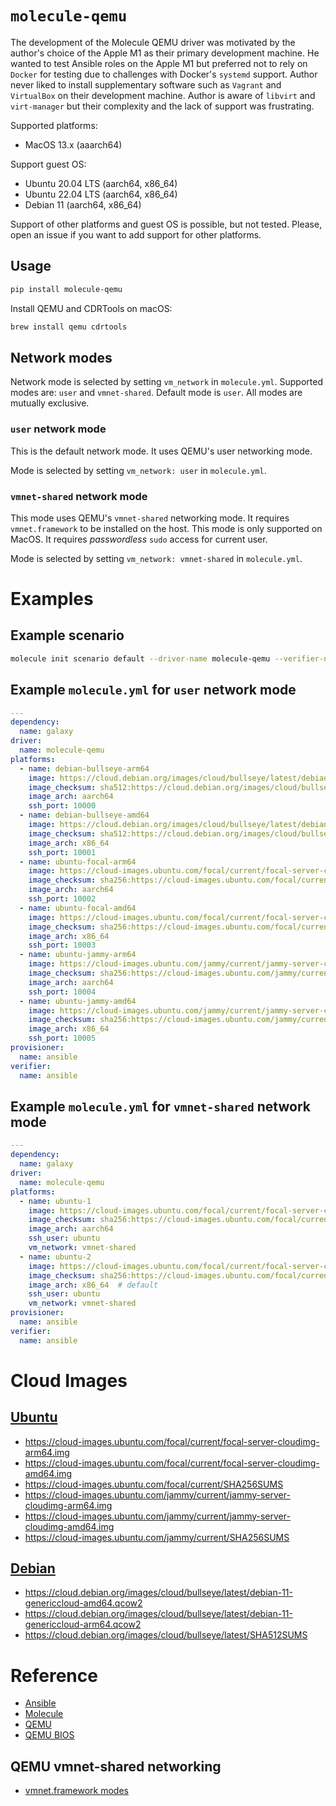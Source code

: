 # `molecule-qemu`

The development of the Molecule QEMU driver was motivated by the author's choice of the Apple M1 as their primary development machine. He wanted to test Ansible roles on the Apple M1 but preferred not to rely on `Docker` for testing due to challenges with Docker's `systemd` support. Author never liked to install supplementary software such as `Vagrant` and `VirtualBox` on their development machine. Author is aware of `libvirt` and `virt-manager` but their complexity and the lack of support was frustrating.

Supported platforms:
* MacOS 13.x (aaarch64)

Support guest OS:
* Ubuntu 20.04 LTS (aarch64, x86_64)
* Ubuntu 22.04 LTS (aarch64, x86_64)
* Debian 11 (aarch64, x86_64)

Support of other platforms and guest OS is possible, but not tested. Please, open an issue if you want to add support for other platforms.

## Usage

```bash
pip install molecule-qemu
```

Install QEMU and CDRTools on macOS:

```bash
brew install qemu cdrtools
```

## Network modes

Network mode is selected by setting `vm_network` in `molecule.yml`. Supported modes are: `user` and `vmnet-shared`. Default mode is `user`. All modes are mutually exclusive.

### `user` network mode

This is the default network mode. It uses QEMU's user networking mode.

Mode is selected by setting `vm_network: user` in `molecule.yml`.

### `vmnet-shared` network mode

This mode uses QEMU's `vmnet-shared` networking mode. It requires `vmnet.framework` to be installed on the host. This mode is only supported on MacOS. It requires *passwordless* `sudo` access for current user.

Mode is selected by setting `vm_network: vmnet-shared` in `molecule.yml`.

# Examples

## Example scenario
```bash
molecule init scenario default --driver-name molecule-qemu --verifier-name testinfra
```

## Example `molecule.yml` for `user` network mode

```yaml
---
dependency:
  name: galaxy
driver:
  name: molecule-qemu
platforms:
  - name: debian-bullseye-arm64
    image: https://cloud.debian.org/images/cloud/bullseye/latest/debian-11-genericcloud-arm64.qcow2
    image_checksum: sha512:https://cloud.debian.org/images/cloud/bullseye/latest/SHA512SUMS
    image_arch: aarch64
    ssh_port: 10000
  - name: debian-bullseye-amd64
    image: https://cloud.debian.org/images/cloud/bullseye/latest/debian-11-genericcloud-amd64.qcow2
    image_checksum: sha512:https://cloud.debian.org/images/cloud/bullseye/latest/SHA512SUMS
    image_arch: x86_64
    ssh_port: 10001
  - name: ubuntu-focal-arm64
    image: https://cloud-images.ubuntu.com/focal/current/focal-server-cloudimg-arm64.img
    image_checksum: sha256:https://cloud-images.ubuntu.com/focal/current/SHA256SUMS
    image_arch: aarch64
    ssh_port: 10002
  - name: ubuntu-focal-amd64
    image: https://cloud-images.ubuntu.com/focal/current/focal-server-cloudimg-amd64.img
    image_checksum: sha256:https://cloud-images.ubuntu.com/focal/current/SHA256SUMS
    image_arch: x86_64
    ssh_port: 10003
  - name: ubuntu-jammy-arm64
    image: https://cloud-images.ubuntu.com/jammy/current/jammy-server-cloudimg-arm64.img
    image_checksum: sha256:https://cloud-images.ubuntu.com/jammy/current/SHA256SUMS
    image_arch: aarch64
    ssh_port: 10004
  - name: ubuntu-jammy-amd64
    image: https://cloud-images.ubuntu.com/jammy/current/jammy-server-cloudimg-amd64.img
    image_checksum: sha256:https://cloud-images.ubuntu.com/jammy/current/SHA256SUMS
    image_arch: x86_64
    ssh_port: 10005
provisioner:
  name: ansible
verifier:
  name: ansible
```

## Example `molecule.yml` for `vmnet-shared` network mode

```yaml
---
dependency:
  name: galaxy
driver:
  name: molecule-qemu
platforms:
  - name: ubuntu-1
    image: https://cloud-images.ubuntu.com/focal/current/focal-server-cloudimg-arm64.img
    image_checksum: sha256:https://cloud-images.ubuntu.com/focal/current/SHA256SUMS
    image_arch: aarch64
    ssh_user: ubuntu
    vm_network: vmnet-shared
  - name: ubuntu-2
    image: https://cloud-images.ubuntu.com/focal/current/focal-server-cloudimg-amd64.img
    image_checksum: sha256:https://cloud-images.ubuntu.com/focal/current/SHA256SUMS
    image_arch: x86_64  # default
    ssh_user: ubuntu
    vm_network: vmnet-shared
provisioner:
  name: ansible
verifier:
  name: ansible
```

# Cloud Images

## [Ubuntu](https://cloud-images.ubuntu.com/)
* https://cloud-images.ubuntu.com/focal/current/focal-server-cloudimg-arm64.img
* https://cloud-images.ubuntu.com/focal/current/focal-server-cloudimg-amd64.img
* https://cloud-images.ubuntu.com/focal/current/SHA256SUMS
* https://cloud-images.ubuntu.com/jammy/current/jammy-server-cloudimg-arm64.img
* https://cloud-images.ubuntu.com/jammy/current/jammy-server-cloudimg-amd64.img
* https://cloud-images.ubuntu.com/jammy/current/SHA256SUMS

## [Debian](https://cloud.debian.org/images/cloud/)
* https://cloud.debian.org/images/cloud/bullseye/latest/debian-11-genericcloud-amd64.qcow2
* https://cloud.debian.org/images/cloud/bullseye/latest/debian-11-genericcloud-arm64.qcow2
* https://cloud.debian.org/images/cloud/bullseye/latest/SHA512SUMS

# Reference

* [Ansible](https://www.ansible.com/)
* [Molecule](https://molecule.readthedocs.io/en/latest/)
* [QEMU](https://www.qemu.org/)
* [QEMU BIOS](https://packages.debian.org/bullseye/qemu-efi-aarch64)

## QEMU vmnet-shared networking

* [vmnet.framework modes](https://lore.kernel.org/all/20220315230741.21578-7-Vladislav.Yaroshchuk@jetbrains.com/T/)

